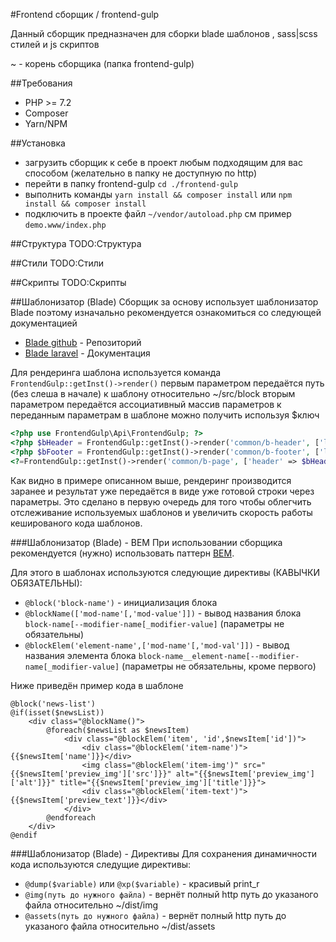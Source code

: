 #Frontend сборщик / frontend-gulp


Данный сборщик предназначен для сборки blade шаблонов , sass|scss стилей и js скриптов 

~ - корень сборщика (папка frontend-gulp)

##Требования
 - PHP >= 7.2
 - Composer
 - Yarn/NPM
 

##Установка

- загрузить сборщик к себе в проект любым подходящим для вас способом (желательно в папку не доступную по http)
- перейти в папку frontend-gulp ``` cd ./frontend-gulp ```
- выполнить команды ``` yarn install && composer install ``` или ``` npm install && composer install ```
- подключить в проекте файл ``` ~/vendor/autoload.php ``` см пример ``` demo.www/index.php ```

##Структура TODO:Структура

##Стили TODO:Стили

##Скрипты TODO:Скрипты

##Шаблонизатор (Blade)
Сборщик за основу использует шаблонизатор Blade поэтому изначально рекомендуется ознакомиться со следующей документацией 
- [Blade github] - Репозиторий
- [Blade laravel] - Документация

Для рендеринга шаблона используется команда ``` FrontendGulp::getInst()->render() ```
первым параметром передаётся путь (без слеша в начале) к шаблону относительно ~/src/block
вторым параметром передаётся ассоциативный массив параметров к переданным параметрам в шаблоне можно получить используя $ключ
```php
<?php use FrontendGulp\Api\FrontendGulp; ?>
<?php $bHeader = FrontendGulp::getInst()->render('common/b-header', ['logo' => 'val-logo', 'name' => 'Any name', 'text' => 'val-text']) ?>
<?php $bFooter = FrontendGulp::getInst()->render('common/b-footer', ['logo' => 'val-logo', 'name' => 'Any name', 'text' => 'val-text']) ?>
<?=FrontendGulp::getInst()->render('common/b-page', ['header' => $bHeader, 'footer' => $bFooter])?>
```

Как видно в примере описанном выше, рендеринг производится заранее и результат уже передаётся в виде уже готовой строки через параметры.
Это сделано в первую очередь для того чтобы облегчить отслеживание используемых шаблонов и увеличить скорость работы кешированого кода шаблонов.

###Шаблонизатор (Blade) - BEM
При использовании сборщика рекомендуется (нужно) использовать паттерн [BEM].

Для этого в шаблонах используются следующие директивы (КАВЫЧКИ ОБЯЗАТЕЛЬНЫ):

- ``` @block('block-name') ``` - инициализация блока
- ``` @blockName(['mod-name'[,'mod-value']]) ``` - вывод названия блока ``` block-name[--modifier-name[_modifier-value] ``` (параметры не обязательны)
- ``` @blockElem('element-name',['mod-name'[,'mod-val']]) ```  - вывод названия элемента блока ``` block-name__element-name[--modifier-name[_modifier-value] ``` (параметры не обязательны, кроме первого)

Ниже приведён пример кода в шаблоне
```blade
@block('news-list')
@if(isset($newsList))
	<div class="@blockName()">
		@foreach($newsList as $newsItem)
			<div class="@blockElem('item', 'id',$newsItem['id'])">
				<div class="@blockElem('item-name')">{{$newsItem['name']}}</div>
				<img class="@blockElem('item-img')" src="{{$newsItem['preview_img']['src']}}" alt="{{$newsItem['preview_img']['alt']}}" title="{{$newsItem['preview_img']['title']}}">
				<div class="@blockElem('item-text')">{{$newsItem['preview_text']}}</div>
			</div>
		@endforeach
	</div>
@endif
```

###Шаблонизатор (Blade) - Директивы
Для сохранения динамичности кода используются следущие директивы:

- ``` @dump($variable) ``` или ``` @xp($variable) ``` - красивый print_r 
- ``` @img(путь до нужного файла) ``` - вернёт полный http путь до указаного файла относительно ~/dist/img
- ``` @assets(путь до нужного файла) ``` - вернёт полный http путь до указаного файла относительно ~/dist/assets



[BEM]: <https://habr.com/post/203440/>
[Blade github]: <https://github.com/jenssegers/blade>
[Blade laravel]: <https://laravel.com/docs/5.1/blade>
